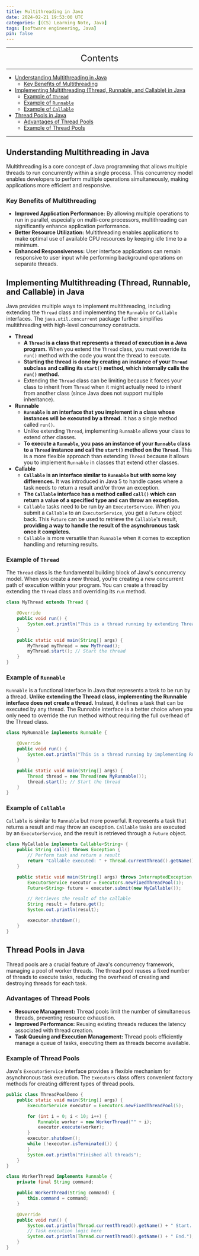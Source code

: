 ```yaml
---
title: Multithreading in Java
date: 2024-02-21 19:53:00 UTC
categories: [(CS) Learning Note, Java]
tags: [software engineering, Java]
pin: false
---
```


---
<center><font size='5'> Contents </font></center>

---

<!-- TOC -->
  * [Understanding Multithreading in Java](#understanding-multithreading-in-java)
    * [Key Benefits of Multithreading](#key-benefits-of-multithreading)
  * [Implementing Multithreading (Thread, Runnable, and Callable) in Java](#implementing-multithreading-thread-runnable-and-callable-in-java)
    * [Example of `Thread`](#example-of-thread)
    * [Example of `Runnable`](#example-of-runnable)
    * [Example of `Callable`](#example-of-callable)
  * [Thread Pools in Java](#thread-pools-in-java)
    * [Advantages of Thread Pools](#advantages-of-thread-pools)
    * [Example of Thread Pools](#example-of-thread-pools)
<!-- TOC -->

---

## Understanding Multithreading in Java

Multithreading is a core concept of Java programming that allows multiple threads to run concurrently within a single process. This concurrency model enables developers to perform multiple operations simultaneously, making applications more efficient and responsive.

### Key Benefits of Multithreading

- **Improved Application Performance:** By allowing multiple operations to run in parallel, especially on multi-core processors, multithreading can significantly enhance application performance.
- **Better Resource Utilization:** Multithreading enables applications to make optimal use of available CPU resources by keeping idle time to a minimum.
- **Enhanced Responsiveness:** User interface applications can remain responsive to user input while performing background operations on separate threads.

## Implementing Multithreading (Thread, Runnable, and Callable) in Java

Java provides multiple ways to implement multithreading, including extending the `Thread` class and implementing the `Runnable` or `Callable` interfaces. The `java.util.concurrent` package further simplifies multithreading with high-level concurrency constructs.

- **Thread**
  - **A `Thread` is a class that represents a thread of execution in a Java program.**
    When you extend the `Thread` class, you must override its `run()` method
    with the code you want the thread to execute.
  - **Starting the thread is done by creating an instance of your `Thread` subclass
    and calling its `start()` method, which internally calls the `run()` method.**
  - Extending the `Thread` class can be limiting because it forces your class to
    inherit from `Thread` when it might actually need to inherit from another class
    (since Java does not support multiple inheritance).
- **Runnable**
  - **`Runnable` is an interface that you implement in a class whose instances will be
    executed by a thread.** It has a single method called `run()`.
  - Unlike extending `Thread`, implementing `Runnable` allows your class to
    extend other classes.
  - **To execute a `Runnable`, you pass an instance of your `Runnable` class to a
    `Thread` instance and call the `start()` method on the `Thread`.** This is a
    more flexible approach than extending `Thread` because it allows you to
    implement `Runnable` in classes that extend other classes.
- **Callable**
  - **`Callable` is an interface similar to `Runnable` but with some key differences.**
    It was introduced in Java 5 to handle cases where a task needs to return a result
    and/or throw an exception.
  - **The `Callable` interface has a method called `call()` which can return a
    value of a specified type and can throw an exception.**
  - `Callable` tasks need to be run by an `ExecutorService`. When you submit a
    `Callable` to an `ExecutorService`, you get a `Future` object back. This
    `Future` can be used to retrieve the `Callable`'s result, **providing a way to
    handle the result of the asynchronous task once it completes.**
  - `Callable` is more versatile than `Runnable` when it comes to exception
    handling and returning results.

### Example of `Thread`

The `Thread` class is the fundamental building block of Java's concurrency model. When you create a new thread, you're creating a new concurrent path of execution within your program. You can create a thread by extending the `Thread` class and overriding its `run` method.

```java
class MyThread extends Thread {

    @Override
    public void run() {
        System.out.println("This is a thread running by extending Thread class.");
    }

    public static void main(String[] args) {
        MyThread myThread = new MyThread();
        myThread.start(); // Start the thread
    }
}
```

### Example of `Runnable`

`Runnable` is a functional interface in Java that represents a task to be run by a thread. **Unlike extending the Thread class, implementing the Runnable interface does not create a thread.** Instead, it defines a task that can be executed by any thread. The Runnable interface is a better choice when you only need to override the run method without requiring the full overhead of the Thread class.

```java 
class MyRunnable implements Runnable {

    @Override
    public void run() {
        System.out.println("This is a thread running by implementing Runnable interface.");
    }

    public static void main(String[] args) {
        Thread thread = new Thread(new MyRunnable());
        thread.start(); // Start the thread
    }
}
```

### Example of `Callable`

`Callable` is similar to `Runnable` but more powerful. It represents a task that returns a result and may throw an exception. `Callable` tasks are executed by an `ExecutorService`, and the result is retrieved through a `Future` object.

```java 
class MyCallable implements Callable<String> {
    public String call() throws Exception {
        // Perform task and return a result
        return "Callable executed: " + Thread.currentThread().getName();
    }

    public static void main(String[] args) throws InterruptedException, ExecutionException {
        ExecutorService executor = Executors.newFixedThreadPool(1);
        Future<String> future = executor.submit(new MyCallable());

        // Retrieves the result of the callable
        String result = future.get();
        System.out.println(result);

        executor.shutdown();
    }
}
```

## Thread Pools in Java

Thread pools are a crucial feature of Java's concurrency framework, managing a pool of worker threads. The thread pool reuses a fixed number of threads to execute tasks, reducing the overhead of creating and destroying threads for each task.

### Advantages of Thread Pools

- **Resource Management:** Thread pools limit the number of simultaneous threads, preventing resource exhaustion.
- **Improved Performance:** Reusing existing threads reduces the latency associated with thread creation.
- **Task Queuing and Execution Management:** Thread pools efficiently manage a queue of tasks, executing them as threads become available.

### Example of Thread Pools

Java's `ExecutorService` interface provides a flexible mechanism for asynchronous task execution. The `Executors` class offers convenient factory methods for creating different types of thread pools.

```java
public class ThreadPoolDemo {
    public static void main(String[] args) {
        ExecutorService executor = Executors.newFixedThreadPool(5);

        for (int i = 0; i < 10; i++) {
            Runnable worker = new WorkerThread("" + i);
            executor.execute(worker);
        }
        executor.shutdown();
        while (!executor.isTerminated()) {
        }
        System.out.println("Finished all threads");
    }
}

class WorkerThread implements Runnable {
    private final String command;

    public WorkerThread(String command) {
        this.command = command;
    }

    @Override
    public void run() {
        System.out.println(Thread.currentThread().getName() + " Start. Command = " + command);
        // Task execution logic here
        System.out.println(Thread.currentThread().getName() + " End.");
    }
}
```
